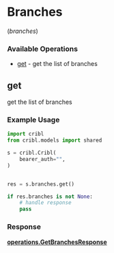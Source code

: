 # Branches
(*branches*)

### Available Operations

* [get](#get) - get the list of branches

## get

get the list of branches

### Example Usage

```python
import cribl
from cribl.models import shared

s = cribl.Cribl(
    bearer_auth="",
)


res = s.branches.get()

if res.branches is not None:
    # handle response
    pass
```


### Response

**[operations.GetBranchesResponse](../../models/operations/getbranchesresponse.md)**

